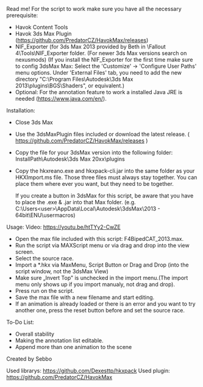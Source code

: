 Read me!
For the script to work make sure you have all the necessary prerequisite:

- Havok Content Tools 
- Havok 3ds Max Plugin (https://github.com/PredatorCZ/HavokMax/releases) 
- NIF_Exporter (for 3ds Max 2013 provided by Beth in \Fallout 4\Tools\NIF_Exporter folder. (For newer 3ds Max versions search on nexusmods) 
  (If you install the NIF_Exporter for the first time make sure to config 3dsMax Max:
    Select the 'Customize' -> 'Configure User Paths' menu options.
	Under 'External Files' tab, you need to add the new directory "C:\Program Files\Autodesk\3ds Max 2013\plugins\BGS\Shaders\", or equivalent.)
- Optional: For the annotation feature to work a installed Java JRE is needed (https://www.java.com/en/).

Installation: 
- Close 3ds Max
- Use the 3dsMaxPlugin files included or download the latest release. ( https://github.com/PredatorCZ/HavokMax/releases )
- Copy the file for your 3dsMax version into the following folder: InstallPath\Autodesk\3ds Max 20xx\plugins
- Copy the hkxreano.exe and hkxpack-cli.jar into the same folder as your HKXImport.ms file. Those three files must always stay together. You can place them where ever you want, but they need to be together.
  
  If you create a button in 3dsMax for this script, be aware that you have to place the .exe & .jar into that Max folder.
  (e.g. C:\Users\<user>\AppData\Local\Autodesk\3dsMax\2013 - 64bit\ENU\usermacros\)
  
Usage:
Video: https://youtu.be/htTYy2-CwZE

- Open the max file included with this script: F4BipedCAT_2013.max. 
- Run the script via MAXScript menu or via drag and drop into the view screen. 
- Select the source race. 
- Import a *.hkx via MaxMenu, Script Button or Drag and Drop (into the script window, not the 3dsMax View)
- Make sure „Invert Top" is unchecked in the import menu.(The import menu only shows up if you import manualy, not drag and drop). 
- Press run on the script. 
- Save the max file with a new filename and start editing. 
- If an animation is already loaded or there is an error and you want to try another one, press the reset button before and set the source race. 

To-Do List:
- Overall stability
- Making the annotation list editable.
- Append more than one animation to the scene 

 Created by Sebbo 

 Used librarys: https://github.com/Dexesttp/hkxpack
 Used plugin: https://github.com/PredatorCZ/HavokMax